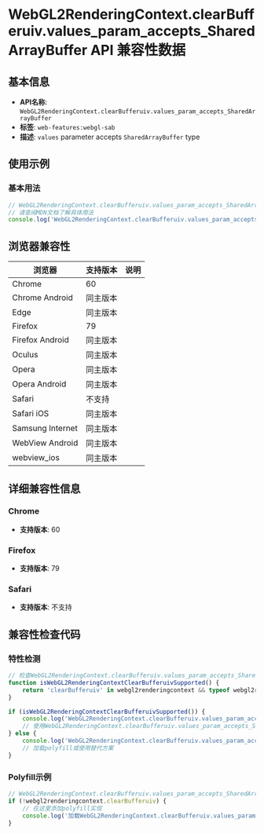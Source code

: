 # WebGL2RenderingContext.clearBufferuiv.values_param_accepts_SharedArrayBuffer API 兼容性数据

## 基本信息

- **API名称**: `WebGL2RenderingContext.clearBufferuiv.values_param_accepts_SharedArrayBuffer`
- **标签**: `web-features:webgl-sab`
- **描述**: `values` parameter accepts `SharedArrayBuffer` type

## 使用示例

### 基本用法

```javascript
// WebGL2RenderingContext.clearBufferuiv.values_param_accepts_SharedArrayBuffer 使用示例
// 请查阅MDN文档了解具体用法
console.log('WebGL2RenderingContext.clearBufferuiv.values_param_accepts_SharedArrayBuffer API');
```

## 浏览器兼容性

| 浏览器 | 支持版本 | 说明 |
|--------|----------|------|
| Chrome | 60 |  |
| Chrome Android | 同主版本 |  |
| Edge | 同主版本 |  |
| Firefox | 79 |  |
| Firefox Android | 同主版本 |  |
| Oculus | 同主版本 |  |
| Opera | 同主版本 |  |
| Opera Android | 同主版本 |  |
| Safari | 不支持 |  |
| Safari iOS | 同主版本 |  |
| Samsung Internet | 同主版本 |  |
| WebView Android | 同主版本 |  |
| webview_ios | 同主版本 |  |

## 详细兼容性信息

### Chrome

- **支持版本**: 60

### Firefox

- **支持版本**: 79

### Safari

- **支持版本**: 不支持

## 兼容性检查代码

### 特性检测

```javascript
// 检查WebGL2RenderingContext.clearBufferuiv.values_param_accepts_SharedArrayBuffer是否支持
function isWebGL2RenderingContextClearBufferuivSupported() {
    return 'clearBufferuiv' in webgl2renderingcontext && typeof webgl2renderingcontext.clearBufferuiv === 'function';
}

if (isWebGL2RenderingContextClearBufferuivSupported()) {
    console.log('WebGL2RenderingContext.clearBufferuiv.values_param_accepts_SharedArrayBuffer 支持');
    // 使用WebGL2RenderingContext.clearBufferuiv.values_param_accepts_SharedArrayBuffer
} else {
    console.log('WebGL2RenderingContext.clearBufferuiv.values_param_accepts_SharedArrayBuffer 不支持，需要polyfill');
    // 加载polyfill或使用替代方案
}
```

### Polyfill示例

```javascript
// WebGL2RenderingContext.clearBufferuiv.values_param_accepts_SharedArrayBuffer polyfill
if (!webgl2renderingcontext.clearBufferuiv) {
    // 在这里添加polyfill实现
    console.log('加载WebGL2RenderingContext.clearBufferuiv.values_param_accepts_SharedArrayBuffer polyfill');
}
```

